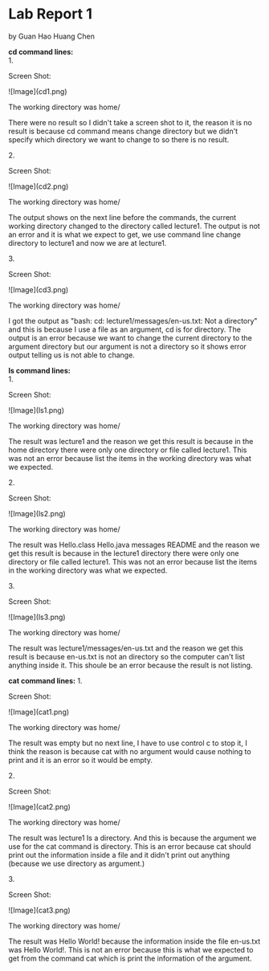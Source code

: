 <h1>Lab Report 1</h1>
<p>by Guan Hao Huang Chen</p>
<b>cd command lines:</b>
<br/>
1.
<br/>
<p>Screen Shot:</p>
![Image](cd1.png)
<br/>
<p>The working directory was home/</p>
<p>There were no result so I didn't take a screen shot to it, the reason it is no result is because cd command means change directory but we didn't specify which directory we want to change to so there is no result.</p>
2.
<br/>
<p>Screen Shot:</p>
![Image](cd2.png)
<br/>
<p>The working directory was home/</p>
<p>The output shows on the next line before the commands, the current working directory changed to the directory called lecture1. The output is not an error and it is what we expect to get, we use command line change directory to lecture1 and now we are at lecture1.</p>
3.
<br/>
<p>Screen Shot:</p>
![Image](cd3.png)
<br/>
<p>The working directory was home/</p>
<p>I got the output as "bash: cd: lecture1/messages/en-us.txt: Not a directory" and this is because I use a file as an argument, cd is for directory. The output is an error because we want to change the current directory to the argument directory but our argument is not a directory so it shows error output telling us is not able to change.</p>
<b>ls command lines:</b>
<br/>
1. 
<br/>
<p>Screen Shot:</p>
![Image](ls1.png)
<br/>
<p>The working directory was home/</p>
<p>The result was lecture1 and the reason we get this result is because in the home directory there were only one directory or file called lecture1. This was not an error because list the items in the working directory was what we expected.</p>
2. 
<br/>
<p>Screen Shot:</p>
![Image](ls2.png)
<br/>
<p>The working directory was home/</p>
<p>The result was Hello.class Hello.java messages README and the reason we get this result is because in the lecture1 directory there were only one directory or file called lecture1. This was not an error because list the items in the working directory was what we expected.</p>
3. 
<br/>
<p>Screen Shot:</p>
![Image](ls3.png)
<br/>
<p>The working directory was home/</p>
<p>The result was lecture1/messages/en-us.txt and the reason we get this result is because en-us.txt is not an directory so the computer can't list anything inside it. This shoule be an error because the result is not listing.</p>
<b>cat command lines:</b>
1. 
<br/>
<p>Screen Shot:</p>
![Image](cat1.png)
<br/>
<p>The working directory was home/</p>
<p>The result was empty but no next line, I have to use control c to stop it, I think the reason is because cat with no argument would cause nothing to print and it is an error so it would be empty.</p>
2. 
<br/>
<p>Screen Shot:</p>
![Image](cat2.png)
<br/>
<p>The working directory was home/</p>
<p>The result was lecture1 Is a directory. And this is because the argument we use for the cat command is directory. This is an error because cat should print out the information inside a file and it didn't print out anything (because we use directory as argument.)</p>
3. 
<br/>
<p>Screen Shot:</p>
![Image](cat3.png)
<br/>
<p>The working directory was home/</p>
<p>The result was Hello World! because the information inside the file en-us.txt was Hello World!. This is not an error because this is what we expected to get from the command cat which is print the information of the argument.</p>

